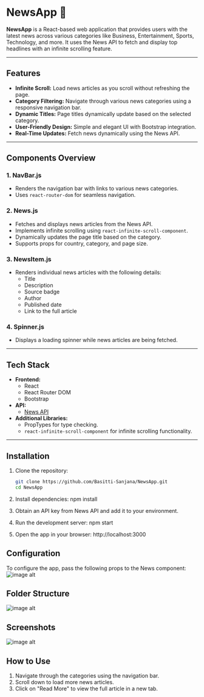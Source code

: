 # NewsApp 📰

**NewsApp** is a React-based web application that provides users with the latest news across various categories like Business, Entertainment, Sports, Technology, and more. It uses the News API to fetch and display top headlines with an infinite scrolling feature.

---

## Features

- **Infinite Scroll:** Load news articles as you scroll without refreshing the page.
- **Category Filtering:** Navigate through various news categories using a responsive navigation bar.
- **Dynamic Titles:** Page titles dynamically update based on the selected category.
- **User-Friendly Design:** Simple and elegant UI with Bootstrap integration.
- **Real-Time Updates:** Fetch news dynamically using the News API.

---

## Components Overview

### 1. **NavBar.js**
- Renders the navigation bar with links to various news categories.
- Uses `react-router-dom` for seamless navigation.

### 2. **News.js**
- Fetches and displays news articles from the News API.
- Implements infinite scrolling using `react-infinite-scroll-component`.
- Dynamically updates the page title based on the category.
- Supports props for country, category, and page size.

### 3. **NewsItem.js**
- Renders individual news articles with the following details:
  - Title
  - Description
  - Source badge
  - Author
  - Published date
  - Link to the full article

### 4. **Spinner.js**
- Displays a loading spinner while news articles are being fetched.

---

## Tech Stack

- **Frontend:**
  - React
  - React Router DOM
  - Bootstrap
- **API:**
  - [News API](https://newsapi.org/)
- **Additional Libraries:**
  - PropTypes for type checking.
  - `react-infinite-scroll-component` for infinite scrolling functionality.

---

## Installation

1. Clone the repository:
   ```bash
   git clone https://github.com/Basitti-Sanjana/NewsApp.git
   cd NewsApp

2. Install dependencies:
npm install

3. Obtain an API key from News API and add it to your environment.

4. Run the development server:
npm start

5. Open the app in your browser:
http://localhost:3000

## Configuration
To configure the app, pass the following props to the News component:
![image alt](https://github.com/Basitti-Sanjana/NewsApp/blob/806cd09f6d0b347fbfb67230847219cbb41ec611/Configure.PNG)

## Folder Structure
![image alt](https://github.com/Basitti-Sanjana/NewsApp/blob/552cdd789a72dc430e3173860f7ffc197eabfd56/FolderStructure.PNG)

## Screenshots
![image alt](https://github.com/Basitti-Sanjana/NewsApp/blob/806cd09f6d0b347fbfb67230847219cbb41ec611/screenshot.PNG)

## How to Use
1. Navigate through the categories using the navigation bar.
2. Scroll down to load more news articles.
3. Click on "Read More" to view the full article in a new tab.
